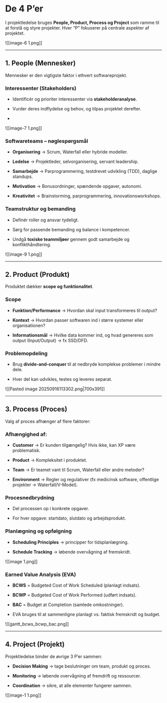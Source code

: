 # De 4 P’er

I projektledelse bruges **People, Product, Process og Project** som ramme til at forstå og styre projekter. Hver “P” fokuserer på centrale aspekter af projektet.

![[image-6 1.png]]

---

## 1. People (Mennesker)

Mennesker er den vigtigste faktor i ethvert softwareprojekt.

### Interessenter (Stakeholders)

- Identificér og prioriter interessenter via **stakeholderanalyse**.
    
- Vurder deres indflydelse og behov, og tilpas projektet derefter.
-
![[image-7 1.png]]

### Softwareteams – nøglespørgsmål

- **Organisering** → Scrum, Waterfall eller hybride modeller.
    
- **Ledelse** → Projektleder, selvorganisering, servant leadership.
    
- **Samarbejde** → Parprogrammering, testdrevet udvikling (TDD), daglige standups.
    
- **Motivation** → Bonusordninger, spændende opgaver, autonomi.
    
- **Kreativitet** → Brainstorming, parprogrammering, innovationsworkshops.
    

### Teamstruktur og bemanding

- Definér roller og ansvar tydeligt.
    
- Sørg for passende bemanding og balance i kompetencer.
    
- Undgå **toxiske teammiljøer** gennem godt samarbejde og konflikthåndtering.
    
![[image-9 1.png]]

---

## 2. Product (Produkt)

Produktet dækker **scope og funktionalitet**.

### Scope

- **Funktion/Performance** → Hvordan skal input transformeres til output?
    
- **Kontext** → Hvordan passer softwaren ind i større systemer eller organisationen?
    
- **Informationsmål** → Hvilke data kommer ind, og hvad genereres som output (Input/Output) → fx SSD/DFD.
    

### Problemopdeling

- Brug **divide-and-conquer** til at nedbryde komplekse problemer i mindre dele.
    
- Hver del kan udvikles, testes og leveres separat.
    
![[Pasted image 20250916113302.png|700x391]]

---

## 3. Process (Proces)

Valg af proces afhænger af flere faktorer:

### Afhængighed af:

- **Customer** → Er kunden tilgængelig? Hvis ikke, kan XP være problematisk.
    
- **Product** → Kompleksitet i produktet.
    
- **Team** → Er teamet vant til Scrum, Waterfall eller andre metoder?
    
- **Environment** → Regler og regulativer (fx medicinsk software, offentlige projekter → Waterfall/V-Model).
    

### Procesnedbrydning

- Del processen op i konkrete opgaver.
    
- For hver opgave: startdato, slutdato og arbejdsprodukt.
    

### Planlægning og opfølgning

- **Scheduling Principles** → principper for tidsplanlægning.
    
- **Schedule Tracking** → løbende overvågning af fremskridt.
    
![[image 1.png]]
### Earned Value Analysis (EVA)

- **BCWS** = Budgeted Cost of Work Scheduled (planlagt indsats).
    
- **BCWP** = Budgeted Cost of Work Performed (udført indsats).
    
- **BAC** = Budget at Completion (samlede omkostninger).
    
- EVA bruges til at sammenligne planlagt vs. faktisk fremskridt og budget.
    
![[gantt_bcws_bcwp_bac.png]]

---

## 4. Project (Projekt)

Projektledelse binder de øvrige 3 P’er sammen:

- **Decision Making** → tage beslutninger om team, produkt og proces.
    
- **Monitoring** → løbende overvågning af fremdrift og ressourcer.
    
- **Coordination** → sikre, at alle elementer fungerer sammen.
    
![[image-1 1.png]]
